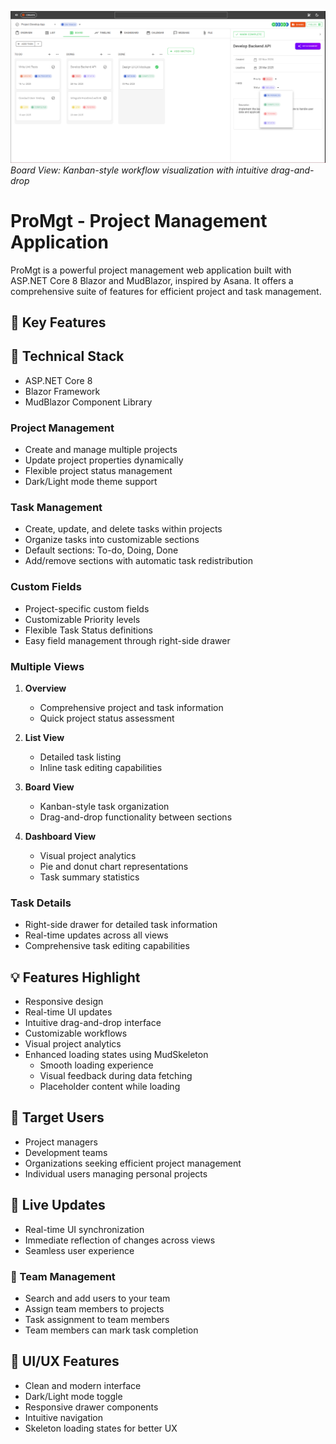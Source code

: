 ![ProMgt](KanbanView.PNG)
*Board View: Kanban-style workflow visualization with intuitive drag-and-drop*
# ProMgt - Project Management Application
 
ProMgt is a powerful project management web application built with ASP.NET Core 8 Blazor and MudBlazor, inspired by Asana. It offers a comprehensive suite of features for efficient project and task management.

## 🌟 Key Features

## 🚀 Technical Stack
- ASP.NET Core 8
- Blazor Framework
- MudBlazor Component Library
  
### Project Management
- Create and manage multiple projects
- Update project properties dynamically
- Flexible project status management
- Dark/Light mode theme support

### Task Management
- Create, update, and delete tasks within projects
- Organize tasks into customizable sections
- Default sections: To-do, Doing, Done
- Add/remove sections with automatic task redistribution

### Custom Fields
- Project-specific custom fields
- Customizable Priority levels
- Flexible Task Status definitions
- Easy field management through right-side drawer

### Multiple Views
1. **Overview**
   - Comprehensive project and task information
   - Quick project status assessment

2. **List View**
   - Detailed task listing
   - Inline task editing capabilities

3. **Board View**
   - Kanban-style task organization
   - Drag-and-drop functionality between sections

4. **Dashboard View**
   - Visual project analytics
   - Pie and donut chart representations
   - Task summary statistics

### Task Details
- Right-side drawer for detailed task information
- Real-time updates across all views
- Comprehensive task editing capabilities

## 💡 Features Highlight
- Responsive design
- Real-time UI updates
- Intuitive drag-and-drop interface
- Customizable workflows
- Visual project analytics
- Enhanced loading states using MudSkeleton
  - Smooth loading experience
  - Visual feedback during data fetching
  - Placeholder content while loading

## 🎯 Target Users
- Project managers
- Development teams
- Organizations seeking efficient project management
- Individual users managing personal projects

## 🔄 Live Updates
- Real-time UI synchronization
- Immediate reflection of changes across views
- Seamless user experience

### 👥 Team Management
- Search and add users to your team
- Assign team members to projects
- Task assignment to team members
- Team members can mark task completion

## 🎨 UI/UX Features
- Clean and modern interface
- Dark/Light mode toggle
- Responsive drawer components
- Intuitive navigation
- Skeleton loading states for better UX
